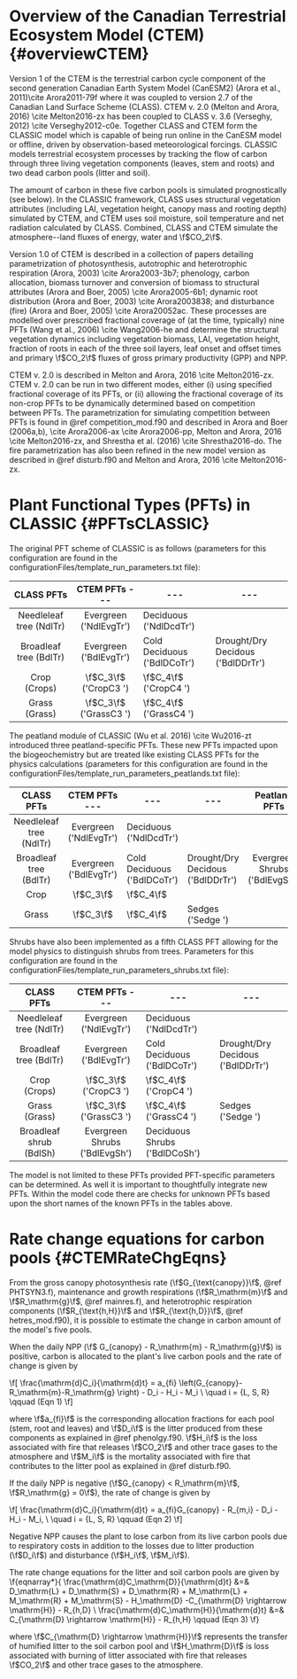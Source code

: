 # Overview of the Canadian Terrestrial Ecosystem Model (CTEM) {#overviewCTEM}

Version 1 of the CTEM is the terrestrial carbon cycle component of the second generation Canadian Earth System Model (CanESM2) (Arora et al., 2011)\cite Arora2011-79f where it was coupled to version 2.7 of the Canadian Land Surface Scheme (CLASS). CTEM v. 2.0 (Melton and Arora, 2016) \cite Melton2016-zx has been coupled to CLASS v. 3.6 (Verseghy, 2012) \cite Verseghy2012-c0e. Together CLASS and CTEM form the CLASSIC model which is capable of being run online in the CanESM model or offline, driven by observation-based meteorological forcings. CLASSIC models terrestrial ecosystem processes by tracking the flow of carbon through three living vegetation components (leaves, stem and roots) and two dead carbon pools (litter and soil).

<!-- \f[
\begin{table}[]
\caption{CTEM and peatland PFTs and their mapping to the CLASS PFTs}
\label{my-label}
\begin{array}{|l|l|l|l|l|l|}
\hline
\multicolumn{1}{|c|}{CLASS PFTs} & \multicolumn{3}{c|}{CTEM PFTs}                    & \multicolumn{2}{c|}{Peatland PFTs}  \\ \hline
Needleleaf tree                  & Evergreen & Deciduous      &                      &                  &                  \\ \hline
Broadleaf tree                   & Evergreen & Cold Deciduous & Drought/Dry Decidous & Evergreen Shrubs & Deciduous Shrubs \\ \hline
Crop                             & C$_3$     & C$_4$          &                      &                  &                  \\ \hline
Grass                            & C$_3$     & C$_4$          &                      & Sedges           &                  \\ \hline
\end{array}
\end{table}
\f] -->

The amount of carbon in these five carbon pools is simulated prognostically (see below). In the CLASSIC framework, CLASS uses structural vegetation attributes (including LAI, vegetation height, canopy mass and rooting depth) simulated by CTEM, and CTEM uses soil moisture, soil temperature and net radiation calculated by CLASS. Combined, CLASS and CTEM simulate the atmosphere--land fluxes of energy, water and \f$CO_2\f$.

Version 1.0 of CTEM is described in a collection of papers detailing parametrization of photosynthesis, autotrophic and heterotrophic respiration (Arora, 2003) \cite Arora2003-3b7; phenology, carbon allocation, biomass turnover and conversion of biomass to structural attributes (Arora and Boer, 2005) \cite Arora2005-6b1; dynamic root distribution (Arora and Boer, 2003) \cite Arora2003838; and disturbance (fire) (Arora and Boer, 2005) \cite Arora20052ac. These processes are modelled over prescribed fractional coverage of (at the time, typically) nine PFTs (Wang et al., 2006) \cite Wang2006-he and determine the structural vegetation dynamics including vegetation biomass, LAI, vegetation height, fraction of roots in each of the three soil layers, leaf onset and offset times and primary \f$CO_2\f$ fluxes of gross primary productivity (GPP) and NPP.

CTEM v. 2.0 is described in Melton and Arora, 2016 \cite Melton2016-zx. CTEM v. 2.0 can be run in two different modes, either (i) using specified fractional coverage of its PFTs, or (ii) allowing the fractional coverage of its non-crop PFTs to be dynamically determined based on competition between PFTs. The parametrization for simulating competition between PFTs is found in @ref competition_mod.f90 and described in Arora and Boer (2006a,b), \cite Arora2006-ax \cite Arora2006-pp,  Melton and Arora, 2016 \cite Melton2016-zx, and Shrestha et al. (2016) \cite Shrestha2016-do. The fire parametrization has also been refined in the new model version as described in @ref disturb.f90 and Melton and Arora, 2016 \cite Melton2016-zx.

# Plant Functional Types (PFTs) in CLASSIC {#PFTsCLASSIC}

The original PFT scheme of CLASSIC is as follows (parameters for this configuration are found in the configurationFiles/template_run_parameters.txt file):

| CLASS PFTs | CTEM PFTs --- | ---| ---|
|:---------------:|:---------:|----------------|------------|
| Needleleaf tree (NdlTr) | Evergreen ('NdlEvgTr') | Deciduous ('NdlDcdTr') |  |
| Broadleaf tree (BdlTr) | Evergreen ('BdlEvgTr') | Cold Deciduous ('BdlDCoTr') | Drought/Dry Decidous ('BdlDDrTr') |
| Crop (Crops) | \f$C_3\f$ ('CropC3  ') | \f$C_4\f$ ('CropC4  ')|  |
| Grass (Grass) | \f$C_3\f$ ('GrassC3 ') | \f$C_4\f$ ('GrassC4 ')|  |


The peatland module of CLASSIC (Wu et al. 2016) \cite Wu2016-zt introduced three peatland-specific PFTs. These new PFTs impacted upon the biogeochemistry but are treated like existing CLASS PFTs for the physics calculations (parameters for this configuration are found in the configurationFiles/template_run_parameters_peatlands.txt file):

| CLASS PFTs | CTEM PFTs --- | ---| ---| Peatland PFTs | ---|
|:---------------:|:---------:|----------------|----------------------|:----------------:|------------------|
| Needleleaf tree (NdlTr) | Evergreen ('NdlEvgTr') | Deciduous ('NdlDcdTr') |  |  |  |
| Broadleaf tree (BdlTr) | Evergreen ('BdlEvgTr') | Cold Deciduous ('BdlDCoTr') | Drought/Dry Decidous ('BdlDDrTr') | Evergreen Shrubs ('BdlEvgSh') | Deciduous Shrubs ('BdlDCoSh')|
| Crop | \f$C_3\f$ | \f$C_4\f$ |  |  |  |
| Grass | \f$C_3\f$ | \f$C_4\f$ |  Sedges ('Sedge   ') |  | |

Shrubs have also been implemented as a fifth CLASS PFT allowing for the model physics to distinguish shrubs from trees. Parameters for this configuration are found in the configurationFiles/template_run_parameters_shrubs.txt file):

| CLASS PFTs | CTEM PFTs --- | ---| ---|
|:---------------:|:---------:|----------------|------------|
| Needleleaf tree (NdlTr) | Evergreen ('NdlEvgTr') | Deciduous ('NdlDcdTr') |  |
| Broadleaf tree (BdlTr) | Evergreen ('BdlEvgTr') | Cold Deciduous ('BdlDCoTr') | Drought/Dry Decidous ('BdlDDrTr') |
| Crop (Crops) | \f$C_3\f$ ('CropC3  ') | \f$C_4\f$ ('CropC4  ')|  |
| Grass (Grass) | \f$C_3\f$ ('GrassC3 ') | \f$C_4\f$ ('GrassC4 ')| Sedges ('Sedge   ')  |
| Broadleaf shrub (BdlSh) | Evergreen Shrubs ('BdlEvgSh') | Deciduous Shrubs ('BdlDCoSh')|  |

The model is not limited to these PFTs provided PFT-specific parameters can be determined. As well it is important to thoughtfully integrate new PFTs. Within the model code there are checks for unknown PFTs based upon the short names of the known PFTs in the tables above.

# Rate change equations for carbon pools {#CTEMRateChgEqns}


From the gross canopy photosynthesis rate (\f$G_{\text{canopy}}\f$, @ref PHTSYN3.f), maintenance and growth respirations (\f$R_\mathrm{m}\f$ and \f$R_\mathrm{g}\f$, @ref mainres.f), and
heterotrophic respiration components (\f$R_{\text{h,H}}\f$ and \f$R_{\text{h,D}}\f$, @ref hetres_mod.f90), it is possible to estimate the change in carbon amount of the model's five pools.

When the daily NPP (\f$ G_{canopy} - R_\mathrm{m} - R_\mathrm{g}\f$) is positive, carbon is allocated to the plant's live carbon pools and the rate of change is given by

  \f[
  \frac{\mathrm{d}C_i}{\mathrm{d}t} = a_{fi} \left(G_{canopy}-R_\mathrm{m}-R_\mathrm{g} \right) - D_i - H_i - M_i \\ \quad i = {L, S, R} \qquad (Eqn 1)
   \f]
   <!-- {#rate_change_eqns_live_pools} -->

where \f$a_{fi}\f$ is the corresponding allocation fractions for each pool (stem, root and leaves) and \f$D_i\f$ is the litter produced from these components as explained in @ref phenolgy.f90. \f$H_i\f$ is the loss associated with fire that releases \f$CO_2\f$ and other trace gases to the atmosphere and \f$M_i\f$ is the mortality associated with fire that contributes to the litter pool as explained in @ref disturb.f90.

If the daily NPP is negative (\f$G_{canopy} < R_\mathrm{m}\f$, \f$R_\mathrm{g} = 0\f$), the rate of change is given by

\f[
 \frac{\mathrm{d}C_i}{\mathrm{d}t} = a_{fi}G_{canopy} - R_{m,i}  - D_i  - H_i - M_i, \\ \quad i = {L, S, R} \qquad (Eqn 2)
 \f]
<!-- \label{rate_change_eqns_live_pools2} -->

Negative NPP causes the plant to lose carbon from its live carbon pools due to respiratory costs in addition to the losses due to litter production (\f$D_i\f$) and disturbance (\f$H_i\f$, \f$M_i\f$).

The rate change equations for the litter and soil carbon pools are given by
\f{eqnarray*}{
\frac{\mathrm{d}C_\mathrm{D}}{\mathrm{d}t} &=& D_\mathrm{L} + D_\mathrm{S} +
D_\mathrm{R} + M_\mathrm{L} + M_\mathrm{R} + M_\mathrm{S} - H_\mathrm{D} -C_{\mathrm{D} \rightarrow \mathrm{H}} - R_{h,D} \\
\frac{\mathrm{d}C_\mathrm{H}}{\mathrm{d}t} &=& C_{\mathrm{D} \rightarrow
\mathrm{H}} - R_{h,H}
\qquad (Eqn 3)
\f}
<!-- \label{rate_change_eqns_dead_pools}, -->

where \f$C_{\mathrm{D} \rightarrow \mathrm{H}}\f$ represents the transfer of
humified litter to the soil carbon pool and \f$H_\mathrm{D}\f$
is loss associated with burning of litter associated with fire that releases
\f$CO_2\f$ and other trace gases to the atmosphere.
